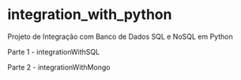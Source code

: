 # integration_with_python

Projeto de Integração com Banco de Dados SQL e NoSQL em Python

Parte 1 - integrationWithSQL

Parte 2 - integrationWithMongo


